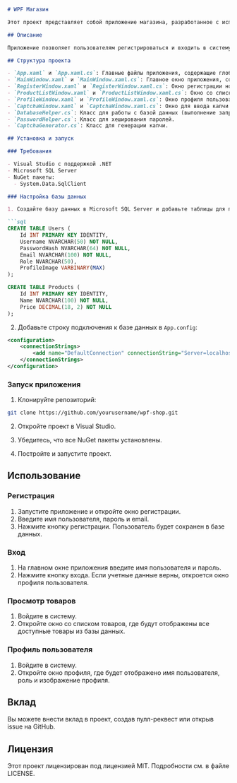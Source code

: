```markdown
# WPF Магазин

Этот проект представляет собой приложение магазина, разработанное с использованием WPF (Windows Presentation Foundation) и Microsoft SQL Server для управления базой данных. Приложение включает в себя функционал регистрации и входа пользователей, список товаров, профиль пользователя и стилизацию интерфейса.

## Описание

Приложение позволяет пользователям регистрироваться и входить в систему, просматривать список товаров и управлять своим профилем. В приложении используется ADO.NET для взаимодействия с базой данных Microsoft SQL Server. Пароли пользователей хешируются с использованием SHA256 для обеспечения безопасности.

## Структура проекта

- `App.xaml` и `App.xaml.cs`: Главные файлы приложения, содержащие глобальные ресурсы и обработку событий приложения.
- `MainWindow.xaml` и `MainWindow.xaml.cs`: Главное окно приложения, содержащее элементы интерфейса для входа в систему.
- `RegisterWindow.xaml` и `RegisterWindow.xaml.cs`: Окно регистрации нового пользователя.
- `ProductListWindow.xaml` и `ProductListWindow.xaml.cs`: Окно со списком товаров.
- `ProfileWindow.xaml` и `ProfileWindow.xaml.cs`: Окно профиля пользователя.
- `CaptchaWindow.xaml` и `CaptchaWindow.xaml.cs`: Окно для ввода капчи.
- `DatabaseHelper.cs`: Класс для работы с базой данных (выполнение запросов, получение данных).
- `PasswordHelper.cs`: Класс для хеширования паролей.
- `CaptchaGenerator.cs`: Класс для генерации капчи.

## Установка и запуск

### Требования

- Visual Studio с поддержкой .NET
- Microsoft SQL Server
- NuGet пакеты:
  - System.Data.SqlClient

### Настройка базы данных

1. Создайте базу данных в Microsoft SQL Server и добавьте таблицы для пользователей и товаров:

```sql
CREATE TABLE Users (
    Id INT PRIMARY KEY IDENTITY,
    Username NVARCHAR(50) NOT NULL,
    PasswordHash NVARCHAR(64) NOT NULL,
    Email NVARCHAR(100) NOT NULL,
    Role NVARCHAR(50),
    ProfileImage VARBINARY(MAX)
);

CREATE TABLE Products (
    Id INT PRIMARY KEY IDENTITY,
    Name NVARCHAR(100) NOT NULL,
    Price DECIMAL(18, 2) NOT NULL
);
```

2. Добавьте строку подключения к базе данных в `App.config`:

```xml
<configuration>
    <connectionStrings>
        <add name="DefaultConnection" connectionString="Server=localhost;Database=YourDatabase;Trusted_Connection=True;" providerName="System.Data.SqlClient" />
    </connectionStrings>
</configuration>
```

### Запуск приложения

1. Клонируйте репозиторий:

```sh
git clone https://github.com/yourusername/wpf-shop.git
```

2. Откройте проект в Visual Studio.

3. Убедитесь, что все NuGet пакеты установлены.

4. Постройте и запустите проект.

## Использование

### Регистрация

1. Запустите приложение и откройте окно регистрации.
2. Введите имя пользователя, пароль и email.
3. Нажмите кнопку регистрации. Пользователь будет сохранен в базе данных.

### Вход

1. На главном окне приложения введите имя пользователя и пароль.
2. Нажмите кнопку входа. Если учетные данные верны, откроется окно профиля пользователя.

### Просмотр товаров

1. Войдите в систему.
2. Откройте окно со списком товаров, где будут отображены все доступные товары из базы данных.

### Профиль пользователя

1. Войдите в систему.
2. Откройте окно профиля, где будет отображено имя пользователя, роль и изображение профиля.

## Вклад

Вы можете внести вклад в проект, создав пулл-реквест или открыв issue на GitHub.

## Лицензия

Этот проект лицензирован под лицензией MIT. Подробности см. в файле LICENSE.
```

